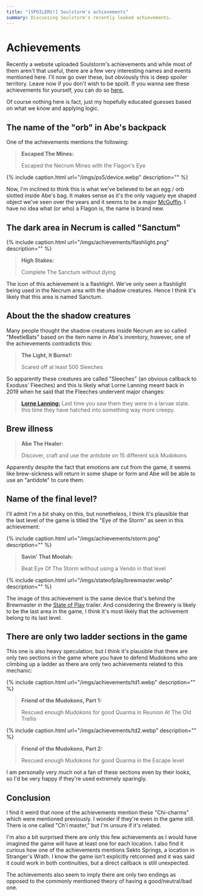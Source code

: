 ```yaml
---
title: "[SPOILERS!] Soulstorm's achievements"
summary: Discussing Soulstorm's recently leaked achievements.
---
```


# Achievements

Recently a website uploaded Soulstorm's achievements and while most of them aren't that useful,
there are a few very interesting names and events mentioned here. I'll now go over these, but
obviously this is deep spoiler territory. Leave now if you don't wish to be spoilt. If you wanna see
these achievements for yourself, you can do so [here.](https://www.exophase.com/game/oddworld-soulstorm-psn/trophies/)

Of course nothing here is fact, just my hopefully educated guesses based on what we know and
applying logic.

## The name of the "orb" in Abe's backpack

One of the achievements mentions the following:

> **Escaped The Mines:**
>
> Escaped the Necrum Mines with the Flagon's Eye

{% include caption.html url="/imgs/ps5/device.webp" description="" %}

Now, I'm inclined to think this is what we've believed to be an egg / orb slotted inside Abe's bag.
It makes sense as it's the only vaguely eye shaped object we've seen over the years and it seems to
be a major [McGuffin](https://en.wikipedia.org/wiki/MacGuffin). I have no idea what (or who) a
Flagon is, the name is brand new.

## The dark area in Necrum is called "Sanctum"

{% include caption.html url="/imgs/achievements/flashlight.png" description="" %}

> **High Stakes:**
>
> Complete The Sanctum without dying

The icon of this achievement is a flashlight. We've only seen a flashlight being used in the Necrum
area with the shadow creatures. Hence I think it's likely that this area is named Sanctum.

## About the the shadow creatures

Many people thought the shadow creatures inside Necrum are so called "MeetleBats" based on the item
name in Abe's inventory, however, one of the achievements contradicts this:

> **The Light, It Burns!:**
>
> Scared off at least 500 Sleeches

So apparently these creatures are called "Sleeches" (an obvious callback to Exoduss' Fleeches) and
this is likely what Lorne Lanning meant back in 2019 when he said that the Fleeches undervent major
changes:

> [**Lorne Lanning:**](/lanningqna) Last time you saw them they were in a larvae state. this time
> they have hatched into something way more creepy.

## Brew illness

> **Abe The Healer:**
>
> Discover, craft and use the antidote on 15 different sick Mudokons

Apparently despite the fact that emotions are cut from the game, it seems like brew-sickness will
return in some shape or form and Abe will be able to use an "antidote" to cure them.

## Name of the final level?

I'll admit I'm a bit shaky on this, but nonetheless, I think it's plausible that the last level of
the game is titled the "Eye of the Storm" as seen in this achievement:

{% include caption.html url="/imgs/achievements/storm.png" description="" %}

> **Savin' That Moolah:**
>
> Beat Eye Of The Storm without using a Vendo in that level

{% include caption.html url="/imgs/stateofplay/brewmaster.webp" description="" %}

The image of this achievement is the same device that's behind the Brewmaster in the [State of
Play](/stateofplay) trailer. And considering the Brewery is likely to be the last area in the game,
I think it's most likely that the achivement belong to its last level.

## There are only two ladder sections in the game

This one is also heavy speculation, but I think it's plausible that there are only two sections
in the game where you have to defend Mudokons who are climbing up a ladder as there are only two
achievements related to this mechanic:

{% include caption.html url="/imgs/achievements/td1.webp" description="" %}

> **Friend of the Mudokons, Part 1:**
>
> Rescued enough Mudokons for good Quarma in Reunion At The Old Trellis

{% include caption.html url="/imgs/achievements/td2.webp" description="" %}

> **Friend of the Mudokons, Part 2:**
>
> Rescued enough Mudokons for good Quarma in the Escape level

I am personally very much not a fan of these sections even by their looks, so I'd be very happy if
they're used extremely sparingly.

## Conclusion

I find it weird that none of the achievements mention these "Chi-charms" which were mentioned
previously. I wonder if they're even in the game still. There is one called "Ch'i master," but I'm
unsure if it's related.

I'm also a bit surprised there are only this few achievements as I would have imagined the game will
have at least one for each location. I also find it curious how one of the achievements mentions
Sekto Springs, a location in Stranger's Wrath. I know the game isn't explicitly retconned and it was
said it could work in both continuities, but a direct callback is still unexpected.

The achievements also seem to imply there are only two endings as opposed to the commonly mentioned
theory of having a good/neutral/bad one.
